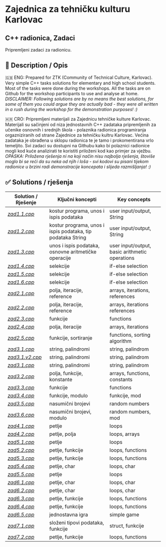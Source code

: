 # Zajednica za tehničku kulturu Karlovac
## C++ radionica, Zadaci

Pripremljeni zadaci za radionicu.

## 📕 Description / Opis
🇬🇧 ENG:
Prepared for ZTK (Community of Technical Culture, Karlovac). Very simple C++ tasks solutions for elementary and high school students. Most of the tasks were done during the workshops. All the tasks are on Github for the workshop participants to use and analyse at home. *DISCLAIMER: Following solutions are by no means the best solutions, for some of them you could argue they are actually bad - they were all written in a rush during the workshop for the demonstration purposes! :)*

🇭🇷 CRO:
Pripremljeni materijali za Zajednicu tehničke kulture Karlovac. Materijali su sačinjeni od niza jednostavnih C++ zadataka pripremljenih za učenike osnovnih i srednjih škola - polaznika radionica programiranja orgazniziranih od strane Zajednice za tehničku kultru Karlovac. Većina zadataka je obrađena u sklopu radionica te je tamo i prokomentirana vrlo temeljito. Svi zadaci su dostupni na Githubu kako bi polaznici radionice mogli kod kuće analizirati te koristiti priloženi kod kao primjer za vježbu. *OPASKA: Priložena rješenja ni na koji način nisu najbolja rješenja, štoviše moglo bi se reći da su neka od njih i loša - svi kodovi su pisani tijekom radionice u brzini radi demonstracije koncepata i slijeda razmišljanja! :)*

## ✅ Solutions / rješenja

| Solution / Rješenje | Ključni koncepti | Key concepts |
| ------------------- | ---------------- | ------------ |
| [*zad1.1.cpp*](https://github.com/kcuric/ztk-cpp/blob/master/zad1.1.cpp) | kostur programa, unos i ispis podataka | user input/output, String |
| [*zad1.2.cpp*](https://github.com/kcuric/ztk-cpp/blob/master/zad1.2.cpp) | kostur programa, unos i ispis podataka, tip podataka String | user input/output, String |
| [*zad1.3.cpp*](https://github.com/kcuric/ztk-cpp/blob/master/zad1.3.cpp) | unos i ispis podataka, osnovne aritmetičke operacije | user input/output, basic arithmetic operations |
| [*zad1.4.cpp*](https://github.com/kcuric/ztk-cpp/blob/master/zad1.4.cpp) | selekcije | if-else selection |
| [*zad1.5.cpp*](https://github.com/kcuric/ztk-cpp/blob/master/zad1.5.cpp) | selekcije | if-else selection |
| [*zad1.6.cpp*](https://github.com/kcuric/ztk-cpp/blob/master/zad1.6.cpp) | selekcije | if-else selection |
| [*zad2.1.cpp*](https://github.com/kcuric/ztk-cpp/blob/master/zad2.1.cpp) | polja, iteracije, reference | arrays, iterations, references |
| [*zad2.2.cpp*](https://github.com/kcuric/ztk-cpp/blob/master/zad2.2.cpp) | polja, iteracije, reference | arrays, iterations references |
| [*zad2.3.cpp*](https://github.com/kcuric/ztk-cpp/blob/master/zad2.3.cpp) | funkcije | functions |
| [*zad2.4.cpp*](https://github.com/kcuric/ztk-cpp/blob/master/zad2.4.cpp) | polja, iteracije | arrays, iterations |
| [*zad2.5.cpp*](https://github.com/kcuric/ztk-cpp/blob/master/zad2.5.cpp) | funkcije, sortiranje | functions, sorting algorithm |
| [*zad3.1.cpp*](https://github.com/kcuric/ztk-cpp/blob/master/zad3.1.cpp) | string, palindromi | string, palindrom |
| [*zad3.1.v2.cpp*](https://github.com/kcuric/ztk-cpp/blob/master/zad3.1.v2.cpp) | string, palindromi | string, palindrom |
| [*zad3.1.cpp*](https://github.com/kcuric/ztk-cpp/blob/master/zad3.1.cpp) | string, palindromi | string, palindrom |
| [*zad3.2.cpp*](https://github.com/kcuric/ztk-cpp/blob/master/zad3.2.cpp) | polja, funkcije, konstante | arrays, functions, constants |
| [*zad3.3.cpp*](https://github.com/kcuric/ztk-cpp/blob/master/zad3.1.cpp) | funkcije | functions |
| [*zad3.4.cpp*](https://github.com/kcuric/ztk-cpp/blob/master/zad3.1.cpp) | funkcije, modulo | funkcije, mod |
| [*zad3.5.cpp*](https://github.com/kcuric/ztk-cpp/blob/master/zad3.1.cpp) | nasumični brojevi | random numbers |
| [*zad3.6.cpp*](https://github.com/kcuric/ztk-cpp/blob/master/zad3.1.cpp) | nasumični brojevi, modulo | random numbers, mod |
| [*zad4.1.cpp*](https://github.com/kcuric/ztk-cpp/blob/master/zad4.1.cpp) | petlje | loops |
| [*zad4.2.cpp*](https://github.com/kcuric/ztk-cpp/blob/master/zad4.2.cpp) | petlje, polja | loops, arrays |
| [*zad5.1.cpp*](https://github.com/kcuric/ztk-cpp/blob/master/zad5.1.cpp) | petlje | loops |
| [*zad5.2.cpp*](https://github.com/kcuric/ztk-cpp/blob/master/zad5.2.cpp) | petlje, funkcije | loops, functions |
| [*zad5.3.cpp*](https://github.com/kcuric/ztk-cpp/blob/master/zad5.3.cpp) | petlje, funkcije | loops, functions |
| [*zad5.4.cpp*](https://github.com/kcuric/ztk-cpp/blob/master/zad5.4.cpp) | petlje, char | loops, char |
| [*zad5.5.cpp*](https://github.com/kcuric/ztk-cpp/blob/master/zad5.2.cpp) | petlje | loops |
| [*zad6.1.cpp*](https://github.com/kcuric/ztk-cpp/blob/master/zad6.1.cpp) | petlje, char | loops, char |
| [*zad6.2.cpp*](https://github.com/kcuric/ztk-cpp/blob/master/zad6.2.cpp) | petlje, char | loops, char |
| [*zad6.3.cpp*](https://github.com/kcuric/ztk-cpp/blob/master/zad6.3.cpp) | petlje, funkcije | loops, functions |
| [*zad6.4.cpp*](https://github.com/kcuric/ztk-cpp/blob/master/zad6.3.cpp) | petlje, funkcije | loops, functions |
| [*zad6.5.cpp*](https://github.com/kcuric/ztk-cpp/blob/master/zad6.3.cpp) | jednostavna igra | simple game |
| [*zad7.1.cpp*](https://github.com/kcuric/ztk-cpp/blob/master/zad6.3.cpp) | složeni tipovi podataka, funkcije | struct, funkcije |
| [*zad7.2.cpp*](https://github.com/kcuric/ztk-cpp/blob/master/zad6.3.cpp) | petlje, funkcije | loops, functions|
